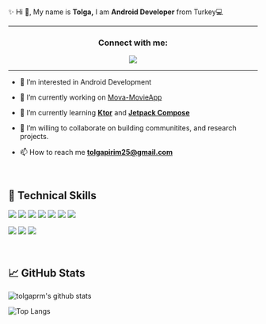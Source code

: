 ✨ Hi 👋, My name is **Tolga,** I am **Android Developer** from Turkey💻 

---

<h3 align="center">Connect with me:</h3>
<p align="center">
<a href="https://linkedin.com/in/tolga-pirim-7b0b10168"/>
<img src="https://img.shields.io/badge/LinkedIn-0077B5?style=for-the-badge&logo=linkedin&logoColor=white">
</a>
</p>

___
- 👀 I’m interested in Android Development
- 🔭 I’m currently working on [Mova-MovieApp](https://github.com/tolgaprm/Mova-MovieApp)

- 🌱 I’m currently learning **[Ktor](https://ktor.io/docs/welcome.html)** and **[Jetpack Compose](https://developer.android.com/jetpack/compose)**
- 👯 I’m willing to collaborate on building communitites, and research projects.

- 📫 How to reach me **tolgapirim25@gmail.com**

<br>

## 💼 Technical Skills

![](https://img.shields.io/badge/Code-Android-informational?style=flat&logo=android&color=01EB4F)
![](https://img.shields.io/badge/Code-Java-informational?style=flat&logo=java&color=3246FF)
![](https://img.shields.io/badge/Code-Firebase-informational?style=flat&logo=firebase&color=orange)
![](https://img.shields.io/badge/Code-Kotlin-informational?style=flat&logo=kotlin&color=blue)
![](https://img.shields.io/badge/Code-SQLite-informational?style=flat&logo=SQLite&color=003B57)
![](https://img.shields.io/badge/Code-MongoDB-informational?style=flat&logo=MongoDB&color=00ED64)
![](https://img.shields.io/badge/Code-Ktor-informational?style=flat&logo=Ktor&color=9968FE)


<div></div>

![](https://img.shields.io/badge/Tools-Postman-informational?style=flat&logo=Postman&color=orange)
![](https://img.shields.io/badge/Tools-GitHub-informational?style=flat&logo=GitHub&color=181717)
![](https://img.shields.io/badge/Tools-Git-informational?style=flat&logo=Git&color=F05032)


<br>

## 📈 GitHub Stats 

![tolgaprm's github stats](https://github-readme-stats.vercel.app/api?username=tolgaprm&show_icons=true&theme=merko)

![Top Langs](https://github-readme-stats.vercel.app/api/top-langs/?username=tolgaprm&layout=compact&theme=merko)




</div>




